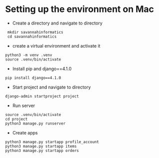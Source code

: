 # Setting up the environment on Mac
- Create a directory  and navigate to directory
```
 mkdir savannahinformatics
 cd savannahinformatics
```
- create a virtual environment and activate it
```
python3 -m venv .venv
source .venv/bin/activate
```
- Install pip and django==4.1.0
```
pip install django==4.1.0
```
- Start project and navigate to directory
```
django-admin startproject project
```
- Run server
```
source .venv/bin/activate
cd project
python3 manage.py runserver
```

- Create apps
```
python3 manage.py startapp profile_account
python3 manage.py startapp items
python3 manage.py startapp orders
```
